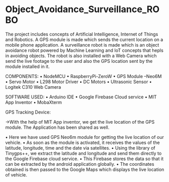 # Object_Avoidance_Surveillance_ROBO
The project includes concepts of Artificial Intelligence, Internet of Things and Robotics. 
A GPS module is made which sends the current location on a mobile phone application. A surveillance robot is made which is an object avoidance robot powered by Machine Learning and IoT concepts that hepls in avoiding objects. The robot is also installed with a Web Camera which send the live footage to the user and also the GPS location sent by the module installed in it.


COMPONENTS:
•	NodeMCU 
•	RaspberryPi-ZeroW
•	GPS Module –Neo6M
•	Servo Motor
•	L298 Motor Driver
•	DC Motors
•	Ultrasonic Sensor
•	Logitek C310 Web Camera                     

SOFTWARE USED:
•	Arduino IDE
•	Google Firebase Cloud service
•	MIT App Inventor
•	MobaXterm

GPS Tracking Device:

->With the help of MIT App inventor, we get the live location of the GPS module. The Application has been shared as well.

  •	Here we have used GPS Neo6m module for getting the live location of our vehicle.
  •	As soon as the module is activated, it receives the values of the latitude, longitude, time and the date via satellites.
  •	Using the library of Tinygps++, we extract the latitude and longitude and send them directly to the Google Firebase cloud service.
  •	This Firebase stores the data so that it can be extracted by the android application globally.
  •	The coordinates obtained is then passed to the Google Maps which displays the live location of vehicle.
 
 

